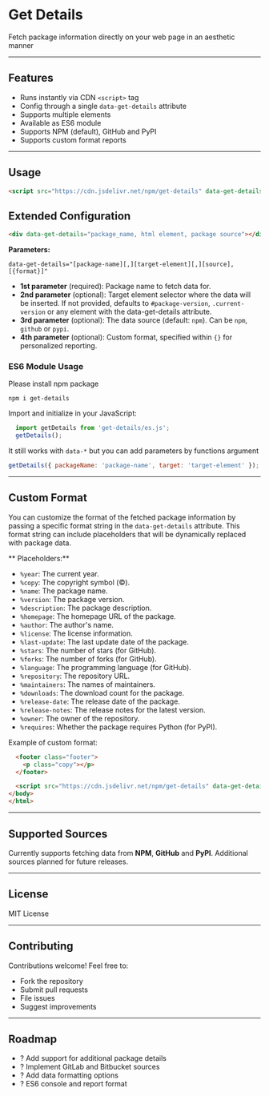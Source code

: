 # Get Details

Fetch package information directly on your web page in an aesthetic manner

---
## Features

- Runs instantly via CDN `<script>` tag
- Config through a single `data-get-details` attribute
- Supports multiple elements
- Available as ES6 module
- Supports NPM (default), GitHub and PyPI
- Supports custom format reports

---

## Usage

```html
<script src="https://cdn.jsdelivr.net/npm/get-details" data-get-details="package_name"></script>
```

## Extended Configuration

```html
<div data-get-details="package_name, html element, package source"></div>
```

**Parameters:**

`data-get-details="[package-name][,][target-element][,][source],[{format}]"`

- **1st parameter** (required): Package name to fetch data for.
- **2nd parameter** (optional): Target element selector where the data will be inserted. If not provided, defaults to `#package-version`, `.current-version` or any element with the data-get-details attribute.
- **3rd parameter** (optional): The data source (default: `npm`). Can be `npm`, `github` or `pypi`.
- **4th parameter** (optional): Custom format, specified within `{}` for personalized reporting.

### ES6 Module Usage

Please install npm package

```shell
npm i get-details
```
Import and initialize in your JavaScript:

```javascript
  import getDetails from 'get-details/es.js';
  getDetails();
```

It still works with `data-*` but you can add parameters by functions argument

```javascript
getDetails({ packageName: 'package-name', target: 'target-element' });
```

---

## Custom Format

You can customize the format of the fetched package information by passing a specific format string in the `data-get-details` attribute. This format string can include placeholders that will be dynamically replaced with package data.

** Placeholders:**

- `%year`: The current year.
- `%copy`: The copyright symbol (©).
- `%name`: The package name.
- `%version`: The package version.
- `%description`: The package description.
- `%homepage`: The homepage URL of the package.
- `%author`: The author's name.
- `%license`: The license information.
- `%last-update`: The last update date of the package.
- `%stars`: The number of stars (for GitHub).
- `%forks`: The number of forks (for GitHub).
- `%language`: The programming language (for GitHub).
- `%repository`: The repository URL.
- `%maintainers`: The names of maintainers.
- `%downloads`: The download count for the package.
- `%release-date`: The release date of the package.
- `%release-notes`: The release notes for the latest version.
- `%owner`: The owner of the repository.
- `%requires`: Whether the package requires Python (for PyPI).

Example of custom format:

```html
  <footer class="footer">
    <p class="copy"></p>
  </footer>

  <script src="https://cdn.jsdelivr.net/npm/get-details" data-get-details="get-details,.copy,npm,{'%year %copy %name %version - (%license)'}"></script>
</body>
</html>
```

---

## Supported Sources

Currently supports fetching data from **NPM**, **GitHub** and **PyPI**.
Additional sources planned for future releases.

---

## License

MIT License

---

## Contributing

Contributions welcome! Feel free to:

- Fork the repository
- Submit pull requests
- File issues
- Suggest improvements

---

## Roadmap

- ? Add support for additional package details
- ? Implement GitLab and Bitbucket sources
- ? Add data formatting options
- ? ES6 console and report format
